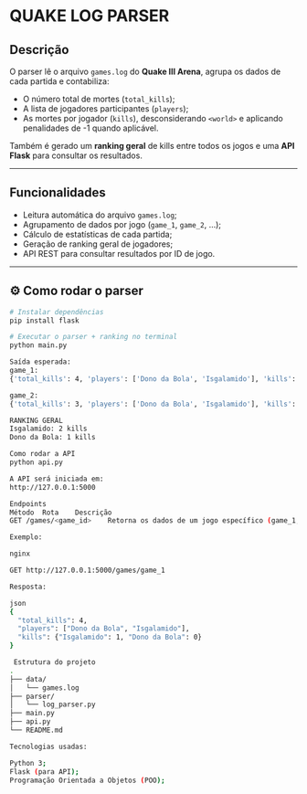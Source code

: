 # QUAKE LOG PARSER

## Descrição

O parser lê o arquivo `games.log` do **Quake III Arena**, agrupa os dados de cada partida e contabiliza:
- O número total de mortes (`total_kills`);
- A lista de jogadores participantes (`players`);
- As mortes por jogador (`kills`), desconsiderando `<world>` e aplicando penalidades de -1 quando aplicável.

Também é gerado um **ranking geral** de kills entre todos os jogos e uma **API Flask** para consultar os resultados.

---

## Funcionalidades
- Leitura automática do arquivo `games.log`;  
- Agrupamento de dados por jogo (`game_1`, `game_2`, ...);  
- Cálculo de estatísticas de cada partida;  
- Geração de ranking geral de jogadores;  
- API REST para consultar resultados por ID de jogo.

---

## ⚙️ Como rodar o parser
```bash
# Instalar dependências
pip install flask

# Executar o parser + ranking no terminal
python main.py

Saída esperada:
game_1:
{'total_kills': 4, 'players': ['Dono da Bola', 'Isgalamido'], 'kills': {'Isgalamido': 1, 'Dono da Bola': 0}}

game_2:
{'total_kills': 3, 'players': ['Dono da Bola', 'Isgalamido'], 'kills': {'Isgalamido': 1, 'Dono da Bola': 1}}

RANKING GERAL 
Isgalamido: 2 kills
Dono da Bola: 1 kills

Como rodar a API
python api.py

A API será iniciada em:
http://127.0.0.1:5000

Endpoints
Método	Rota	Descrição
GET	/games/<game_id>	Retorna os dados de um jogo específico (game_1, game_2, etc.)

Exemplo:

nginx

GET http://127.0.0.1:5000/games/game_1

Resposta:

json
{
  "total_kills": 4,
  "players": ["Dono da Bola", "Isgalamido"],
  "kills": {"Isgalamido": 1, "Dono da Bola": 0}
}

 Estrutura do projeto
.
├── data/
│   └── games.log
├── parser/
│   └── log_parser.py
├── main.py
├── api.py
└── README.md

Tecnologias usadas:

Python 3;
Flask (para API);
Programação Orientada a Objetos (POO);

